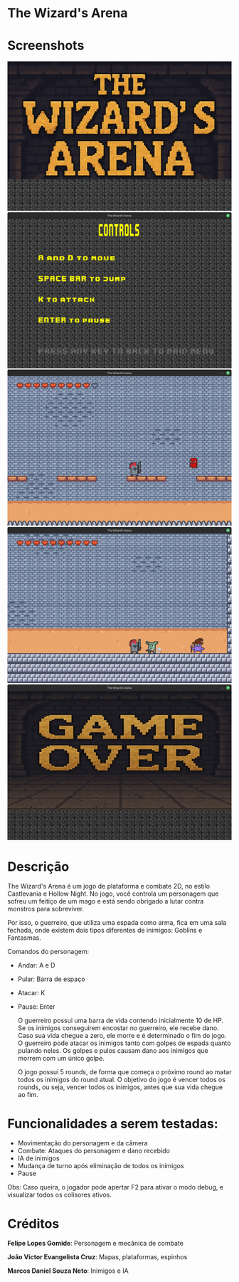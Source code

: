 # The Wizard's Arena 

# Screenshots

![Title](https://github.com/FelipeGomide/TheWizardsArena/blob/main/Assets/Screenshots/Title.png)
![Controls](https://github.com/FelipeGomide/TheWizardsArena/blob/main/Assets/Screenshots/Controls.png)
![Ingame](https://github.com/FelipeGomide/TheWizardsArena/blob/main/Assets/Screenshots/GhostAndSpikes.png)
![Ingame](https://github.com/FelipeGomide/TheWizardsArena/blob/main/Assets/Screenshots/GoblinAndMage.png)
![Lose Screen](https://github.com/FelipeGomide/TheWizardsArena/blob/main/Assets/Screenshots/Lose.png)

# Descrição
  The Wizard's Arena é um jogo de plataforma e combate 2D, no estilo Castlevania e Hollow Night. No jogo, você controla um personagem que sofreu um feitiço de um mago e está sendo obrigado a lutar contra monstros para sobreviver.
	 
  Por isso, o guerreiro, que utiliza uma espada como arma, fica em uma sala fechada, onde existem dois tipos diferentes de inimigos: Goblins e Fantasmas.
  
Comandos do personagem:
- Andar: A e D
- Pular: Barra de espaço
- Atacar: K
- Pause: Enter
	 
  O guerreiro possui uma barra de vida contendo inicialmente 10 de HP. Se os inimigos conseguirem encostar no guerreiro, ele recebe dano. Caso sua vida chegue a zero, ele morre e é determinado o fim do jogo. O guerreiro pode atacar os inimigos tanto com golpes de espada quanto pulando neles. Os golpes e pulos causam dano aos inimigos que morrem com um único golpe.
	 
  O jogo possui 5 rounds, de forma que começa o próximo round ao matar todos os inimigos do round atual. O objetivo do jogo é vencer todos os rounds, ou seja, vencer todos os inimigos, antes que sua vida chegue ao fim.

# Funcionalidades a serem testadas:
- Movimentação do personagem e da câmera
- Combate: Ataques do personagem e dano recebido
- IA de inimigos
- Mudança de turno após eliminação de todos os inimigos
- Pause

Obs: Caso queira, o jogador pode apertar F2 para ativar o modo debug, e visualizar todos os colisores ativos.

# Créditos
**Felipe Lopes Gomide**: Personagem e mecânica de combate 

**João Victor Evangelista Cruz**: Mapas, plataformas, espinhos

**Marcos Daniel Souza Neto**: Inimigos e IA
